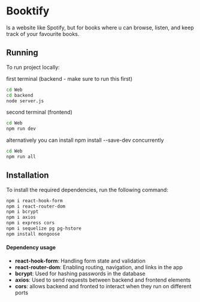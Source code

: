 # Booktify

Is a website like Spotify, but for books where u can browse, listen, and keep track of your favourite books.


## Running
To run project locally:

first terminal (backend - make sure to run this first)
``` bash
cd Web
cd backend
node server.js
```

second terminal (frontend)
``` bash
cd Web 
npm run dev 
```

alternatively you can install npm install --save-dev concurrently
``` bash
cd Web 
npm run all 
```

## Installation

To install the required dependencies, run the following command:

```bash
npm i react-hook-form 
npm i react-router-dom
npm i bcrypt
npm i axios
npm i express cors
npm i sequelize pg pg-hstore
npm install mongoose
```

#### Dependency usage
- **react-hook-form**: Handling form state and validation
- **react-router-dom**: Enabling routing, navigation, and links in the app
- **bcrypt**: Used for hashing passwords in the database
- **axios**: Used to send requests between backend and frontend elements
- **cors**: allows backend and fronted to interact when they run on different ports